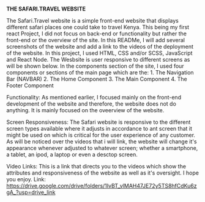 **THE SAFARI.TRAVEL WEBSITE**

The Safari.Travel website is a simple front-end website that displays different safari places one could take to travel Kenya. This being my first react Project, I did not focus on back-end or functionality but rather the front-end or the overview of the site.
In this READMe, I will add several screenshots of the website and add a link to the videos of the deployment of the website.
In this project, I used HTML, CSS and/or SCSS, JavaScript and React Node. The Wesbsite is user responsive to different screens as will be shown below.
In the components section of the site, I used four components or sections of the main page which are the:
    1. The Navigation Bar (NAVBAR) 
    2. The Home Component
    3. The Main Component
    4. The Footer Component

Functionality:
As mentioned earlier, I focused mainly on the front-end development of the website and therefore, the website does not do anything. It is mainly focused on the oveerview of the website.

Screen Responsiveness:
The Safari website is responsive to the different screen types available where it adjusts in accordance to ant screen that it might be used on which is critical for the user experience of any customer. As will be noticed over the videos that i will link, the website will change it's appearance whenever adjusted to whatever screen; whether a smartphone, a tablet, an  ipod, a laptop or even a desctop screen.

Video Links:
 This is a link that directs you to the videos which show the attributes and responsiveness of the website as well as it's oversight. I hope you enjoy.
  Link:
     https://drive.google.com/drive/folders/1IvBT_vlMAH47JE72y5TS8hfCdKu6zgA_?usp=drive_link
